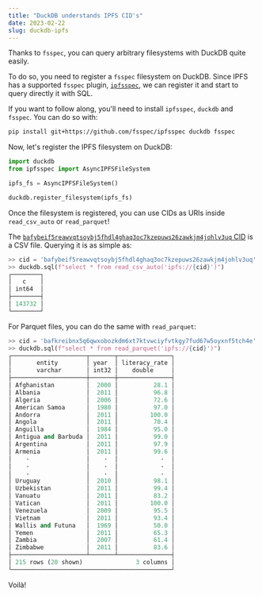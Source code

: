 ```yaml
---
title: "DuckDB understands IPFS CID's"
date: 2023-02-22
slug: duckdb-ipfs
---
```


Thanks to `fsspec`, you can query arbitrary filesystems with DuckDB quite easily.

To do so, you need to register a `fsspec` filesystem on DuckDB. Since IPFS has a supported `fsspec` plugin, [`ipfsspec`](https://github.com/fsspec/ipfsspec), we can register it and start to query directly it with SQL.

If you want to follow along, you'll need to install `ipfsspec`,  `duckdb` and `fsspec`. You can do so with:

```bash
pip install git+https://github.com/fsspec/ipfsspec duckdb fsspec
```

Now, let's register the IPFS filesystem on DuckDB:

```python
import duckdb
from ipfsspec import AsyncIPFSFileSystem

ipfs_fs = AsyncIPFSFileSystem()

duckdb.register_filesystem(ipfs_fs)
```

Once the filesystem is registered, you can use CIDs as URIs inside `read_csv_auto` or `read_parquet`!

The [`bafybeif5reawvqtsoybj5fhdl4ghaq3oc7kzepuws26zawkjm4johlv3uq` CID](https://bafybeif5reawvqtsoybj5fhdl4ghaq3oc7kzepuws26zawkjm4johlv3uq.ipfs.w3s.link/) is a CSV file. Querying it is as simple as:

```python
>> cid = 'bafybeif5reawvqtsoybj5fhdl4ghaq3oc7kzepuws26zawkjm4johlv3uq'
>> duckdb.sql(f"select * from read_csv_auto('ipfs://{cid}')")
┌────────┐
│   c    │
│ int64  │
├────────┤
│ 143732 │
└────────┘
```

For Parquet files, you can do the same with `read_parquet`:

```python
>> cid = 'bafkreibnx5q6qwxobozkdm6xt7ktvwciyfvtkgy7fud67w5oyxnf5tch4e'
>> duckdb.sql(f"select * from read_parquet('ipfs://{cid}')")
┌─────────────────────┬───────┬───────────────┐
│       entity        │ year  │ literacy_rate │
│       varchar       │ int32 │    double     │
├─────────────────────┼───────┼───────────────┤
│ Afghanistan         │  2000 │          28.1 │
│ Albania             │  2011 │          96.8 │
│ Algeria             │  2006 │          72.6 │
│ American Samoa      │  1980 │          97.0 │
│ Andorra             │  2011 │         100.0 │
│ Angola              │  2011 │          70.4 │
│ Anguilla            │  1984 │          95.0 │
│ Antigua and Barbuda │  2011 │          99.0 │
│ Argentina           │  2011 │          97.9 │
│ Armenia             │  2011 │          99.6 │
│    ·                │    ·  │            ·  │
│    ·                │    ·  │            ·  │
│    ·                │    ·  │            ·  │
│ Uruguay             │  2010 │          98.1 │
│ Uzbekistan          │  2011 │          99.4 │
│ Vanuatu             │  2011 │          83.2 │
│ Vatican             │  2011 │         100.0 │
│ Venezuela           │  2009 │          95.5 │
│ Vietnam             │  2011 │          93.4 │
│ Wallis and Futuna   │  1969 │          50.0 │
│ Yemen               │  2011 │          65.3 │
│ Zambia              │  2007 │          61.4 │
│ Zimbabwe            │  2011 │          83.6 │
├─────────────────────┴───────┴───────────────┤
│ 215 rows (20 shown)               3 columns │
└─────────────────────────────────────────────┘
```

Voilà!
